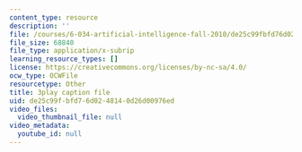 ```yaml
---
content_type: resource
description: ''
file: /courses/6-034-artificial-intelligence-fall-2010/de25c99fbfd76d0248140d26d00976ed_6nDqY8MPLDM.srt
file_size: 68840
file_type: application/x-subrip
learning_resource_types: []
license: https://creativecommons.org/licenses/by-nc-sa/4.0/
ocw_type: OCWFile
resourcetype: Other
title: 3play caption file
uid: de25c99f-bfd7-6d02-4814-0d26d00976ed
video_files:
  video_thumbnail_file: null
video_metadata:
  youtube_id: null
---
```

